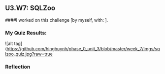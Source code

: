 ## U3.W7: SQLZoo

####I worked on this challenge [by myself, with: ].



### My Quiz Results:
<!-- Include the link to your image (saved in the imgs folder) to display it inline. -->
![alt tag](https://github.com/hinghuynh/phase_0_unit_3/blob/master/week_7/imgs/sqlzoo_quiz.jpg?raw=true




### Reflection
